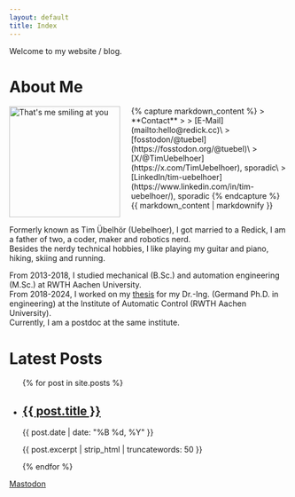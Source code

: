 ```yaml
---
layout: default
title: Index
---
```

Welcome to my website / blog.

# About Me
<div style="display: flex; width: 100%;">
  <div style="flex: 0 0 150px; margin-right: 20px;">
    <img src="{{ site.baseurl }}/images/tim.jpg" alt="That's me smiling at you" width="200"/>
  </div>
  <div style="flex: 1;">
    {% capture markdown_content %}
> **Contact**
> 
> [E-Mail](mailto:hello@redick.cc)\
> [fosstodon/@tuebel](https://fosstodon.org/@tuebel)\
> [X/@TimUebelhoer](https://x.com/TimUebelhoer), sporadic\
> [LinkedIn/tim-uebelhoer](https://www.linkedin.com/in/tim-uebelhoer/), sporadic
    {% endcapture %}
    {{ markdown_content | markdownify }}
  </div>
</div>

Formerly known as Tim Übelhör (Uebelhoer), I got married to a Redick, I am a father of two, a coder, maker and robotics nerd.\
Besides the nerdy technical hobbies, I like playing my guitar and piano, hiking, skiing and running.

From 2013-2018, I studied mechanical (B.Sc.) and automation engineering (M.Sc.) at RWTH Aachen University.\
From 2018-2024, I worked on my [thesis](https://doi.org/10.18154/RWTH-2024-04533) for my Dr.-Ing. (Germand Ph.D. in engineering) at the Institute of Automatic Control (RWTH Aachen University).\
Currently, I am a postdoc at the same institute.

# Latest Posts

<ul>
    {% for post in site.posts %}
    <li>
        <h2><a href="{{ post.url | relative_url }}">{{ post.title }}</a></h2>
        <p>{{ post.date | date: "%B %d, %Y" }}</p>
        <p>{{ post.excerpt | strip_html | truncatewords: 50 }}</p>
    </li>
    {% endfor %}
</ul>

<a rel="me" href="https://fosstodon.org/@tuebel">Mastodon</a>
